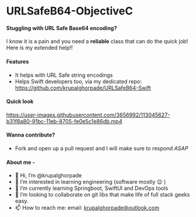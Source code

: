# URLSafeB64-ObjectiveC

#### Stuggling with URL Safe Base64 encoding?
I know it is a pain and you need a __reliable__ class that can do the quick job! Here is my extended help!!


#### Features
- It helps with URL Safe string encodings
- Helps Swift developers too, via my dedicated repo: https://github.com/krupalghorpade/URLSafeB64-Swift

#### Quick look

https://user-images.githubusercontent.com/3656992/113045627-b31f8a80-91bc-11eb-8705-fe0e5c1e86db.mp4




#### Wanna contribute?
- Fork and open up a pull request and I will make sure to respond _ASAP_


#### About me - 
- 👋 Hi, I’m @krupalghorpade
- 👀 I’m interested in learning engineering (software mostly 😉 )
- 🌱 I’m currently learning Springboot, SwiftUI and DevOps tools
- 💞️ I’m looking to collaborate on git libs that make life of full stack geeks easy.
- 📫 How to reach me: email: krupalghorpade@outlook.com
